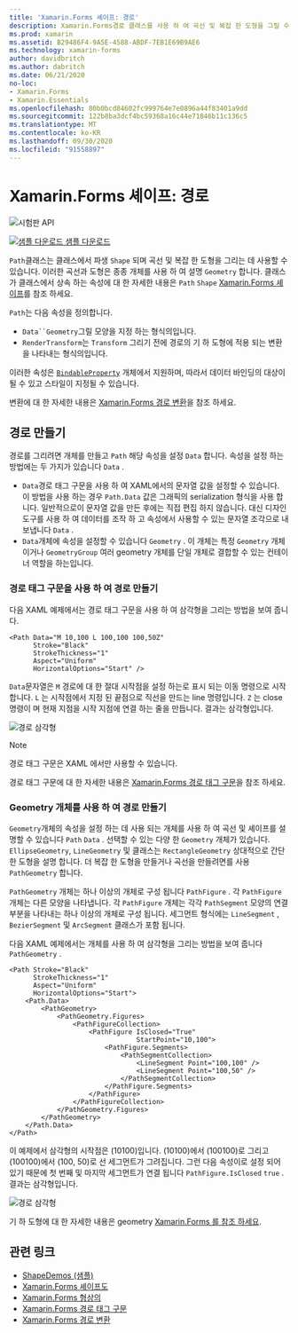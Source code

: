 ```yaml
---
title: 'Xamarin.Forms 셰이프: 경로'
description: Xamarin.Forms경로 클래스를 사용 하 여 곡선 및 복잡 한 도형을 그릴 수 있습니다.
ms.prod: xamarin
ms.assetid: B29486F4-9A5E-4588-ABDF-7EB1E69B9AE6
ms.technology: xamarin-forms
author: davidbritch
ms.author: dabritch
ms.date: 06/21/2020
no-loc:
- Xamarin.Forms
- Xamarin.Essentials
ms.openlocfilehash: 80b0bcd84602fc999764e7e0896a44f83401a9dd
ms.sourcegitcommit: 122b8ba3dcf4bc59368a16c44e71846b11c136c5
ms.translationtype: MT
ms.contentlocale: ko-KR
ms.lasthandoff: 09/30/2020
ms.locfileid: "91558897"
---
```

# <a name="no-locxamarinforms-shapes-path"></a>Xamarin.Forms 셰이프: 경로

![시험판 API](~/media/shared/preview.png)

[![샘플 다운로드](~/media/shared/download.png) 샘플 다운로드](https://docs.microsoft.com/samples/xamarin/xamarin-forms-samples/userinterface-shapesdemos/)

`Path`클래스는 클래스에서 파생 `Shape` 되며 곡선 및 복잡 한 도형을 그리는 데 사용할 수 있습니다. 이러한 곡선과 도형은 종종 개체를 사용 하 여 설명 `Geometry` 합니다. 클래스가 클래스에서 상속 하는 속성에 대 한 자세한 내용은 `Path` `Shape` [ Xamarin.Forms 셰이프](index.md)를 참조 하세요.

`Path`는 다음 속성을 정의합니다.

- `Data``Geometry`그릴 모양을 지정 하는 형식의입니다.
- `RenderTransform`는 `Transform` 그리기 전에 경로의 기 하 도형에 적용 되는 변환을 나타내는 형식의입니다.

이러한 속성은 [`BindableProperty`](xref:Xamarin.Forms.BindableProperty) 개체에서 지원하며, 따라서 데이터 바인딩의 대상이 될 수 있고 스타일이 지정될 수 있습니다.

변환에 대 한 자세한 내용은 [ Xamarin.Forms 경로 변환](path-transforms.md)을 참조 하세요.

## <a name="create-a-path"></a>경로 만들기

경로를 그리려면 개체를 만들고 `Path` 해당 속성을 설정 `Data` 합니다. 속성을 설정 하는 방법에는 두 가지가 있습니다 `Data` .

- `Data`경로 태그 구문을 사용 하 여 XAML에서의 문자열 값을 설정할 수 있습니다. 이 방법을 사용 하는 경우 `Path.Data` 값은 그래픽의 serialization 형식을 사용 합니다. 일반적으로이 문자열 값을 만든 후에는 직접 편집 하지 않습니다. 대신 디자인 도구를 사용 하 여 데이터를 조작 하 고 속성에서 사용할 수 있는 문자열 조각으로 내보냅니다 `Data` .
- `Data`개체에 속성을 설정할 수 있습니다 `Geometry` . 이 개체는 특정 `Geometry` 개체 이거나 `GeometryGroup` 여러 geometry 개체를 단일 개체로 결합할 수 있는 컨테이너 역할을 하는입니다.

### <a name="create-a-path-with-path-markup-syntax"></a>경로 태그 구문을 사용 하 여 경로 만들기

다음 XAML 예제에서는 경로 태그 구문을 사용 하 여 삼각형을 그리는 방법을 보여 줍니다.

```xaml
<Path Data="M 10,100 L 100,100 100,50Z"
      Stroke="Black"
      StrokeThickness="1"
      Aspect="Uniform"
      HorizontalOptions="Start" />
```

`Data`문자열은 `M` 경로에 대 한 절대 시작점을 설정 하는로 표시 되는 이동 명령으로 시작 합니다. `L` 는 시작점에서 지정 된 끝점으로 직선을 만드는 line 명령입니다. `Z` 는 close 명령이 며 현재 지점을 시작 지점에 연결 하는 줄을 만듭니다. 결과는 삼각형입니다.

![경로 삼각형](path-images/triangle.png "경로 삼각형")

> [!NOTE]
> 경로 태그 구문은 XAML 에서만 사용할 수 있습니다.

경로 태그 구문에 대 한 자세한 내용은 [ Xamarin.Forms 경로 태그 구문](path-markup-syntax.md)을 참조 하세요.

### <a name="create-a-path-with-geometry-objects"></a>Geometry 개체를 사용 하 여 경로 만들기

`Geometry`개체의 속성을 설정 하는 데 사용 되는 개체를 사용 하 여 곡선 및 셰이프를 설명할 수 있습니다 `Path` `Data` . 선택할 수 있는 다양 한 `Geometry` 개체가 있습니다. `EllipseGeometry`, `LineGeometry` 및 클래스는 `RectangleGeometry` 상대적으로 간단한 도형을 설명 합니다. 더 복잡 한 도형을 만들거나 곡선을 만들려면를 사용 `PathGeometry` 합니다.

`PathGeometry` 개체는 하나 이상의 개체로 구성 됩니다 `PathFigure` . 각 `PathFigure` 개체는 다른 모양을 나타냅니다. 각 `PathFigure` 개체는 각각 `PathSegment` 모양의 연결 부분을 나타내는 하나 이상의 개체로 구성 됩니다. 세그먼트 형식에는 `LineSegment` , `BezierSegment` 및 `ArcSegment` 클래스가 포함 됩니다.

다음 XAML 예제에서는 개체를 사용 하 여 삼각형을 그리는 방법을 보여 줍니다 `PathGeometry` .

```xaml
<Path Stroke="Black"
      StrokeThickness="1"
      Aspect="Uniform"
      HorizontalOptions="Start">
    <Path.Data>
        <PathGeometry>
            <PathGeometry.Figures>
                <PathFigureCollection>
                    <PathFigure IsClosed="True"
                                StartPoint="10,100">
                        <PathFigure.Segments>
                            <PathSegmentCollection>
                                <LineSegment Point="100,100" />
                                <LineSegment Point="100,50" />
                            </PathSegmentCollection>
                        </PathFigure.Segments>
                    </PathFigure>
                </PathFigureCollection>
            </PathGeometry.Figures>
        </PathGeometry>
    </Path.Data>
</Path>
```

이 예제에서 삼각형의 시작점은 (10100)입니다. (10100)에서 (100100)로 그리고 (100100)에서 (100, 50)로 선 세그먼트가 그려집니다. 그런 다음 속성이로 설정 되어 있기 때문에 첫 번째 및 마지막 세그먼트가 연결 됩니다 `PathFigure.IsClosed` `true` . 결과는 삼각형입니다.

![경로 삼각형](path-images/triangle.png "경로 삼각형")

기 하 도형에 대 한 자세한 내용은 geometry [ Xamarin.Forms 를 참조 하세요](geometries.md).

## <a name="related-links"></a>관련 링크

- [ShapeDemos (샘플)](/samples/xamarin/xamarin-forms-samples/userinterface-shapesdemos/)
- [Xamarin.Forms 셰이프도](index.md)
- [Xamarin.Forms 형상의](geometries.md)
- [Xamarin.Forms 경로 태그 구문](path-markup-syntax.md)
- [Xamarin.Forms 경로 변환](path-transforms.md)